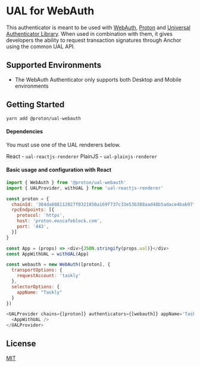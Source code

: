 # UAL for WebAuth

This authenticator is meant to be used with [WebAuth](https://webauth.com), [Proton](https://github.com/ProtonProtocol/proton-web-sdk) and [Universal Authenticator Library](https://github.com/EOSIO/universal-authenticator-library). When used in combination with them, it gives developers the ability to request transaction signatures through Anchor using the common UAL API.

## Supported Environments

- The WebAuth Authenticator only supports both Desktop and Mobile environments

## Getting Started

`yarn add @proton/ual-webauth`

#### Dependencies

You must use one of the UAL renderers below.

React - `ual-reactjs-renderer`
PlainJS - `ual-plainjs-renderer`

#### Basic usage and configuration with React

```javascript
import { WebAuth } from '@proton/ual-webauth'
import { UALProvider, withUAL } from 'ual-reactjs-renderer'

const proton = {
  chainId: '384da888112027f0321850a169f737c33e53b388aad48b5adace4bab97f437e0',
  rpcEndpoints: [{
    protocol: 'https',
    host: 'proton.eoscafeblock.com',
    port: '443',
  }]
}

const App = (props) => <div>{JSON.stringify(props.ual)}</div>
const AppWithUAL = withUAL(App)

const webauth = new WebAuth([proton], {
  transportOptions: {
    requestAccount: 'taskly'
  },
  selectorOptions: {
    appName: "Taskly"
  }
})

<UALProvider chains={[proton]} authenticators={[webauth]} appName='Taskly'>
  <AppWithUAL />
</UALProvider>
```

## License

[MIT](https://github.com/EOSIO/ual-anchor/blob/develop/LICENSE)

